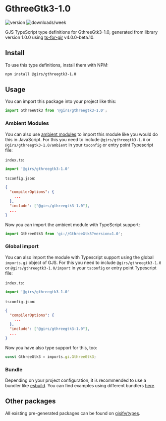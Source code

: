 
# GthreeGtk3-1.0

![version](https://img.shields.io/npm/v/@girs/gthreegtk3-1.0)
![downloads/week](https://img.shields.io/npm/dw/@girs/gthreegtk3-1.0)


GJS TypeScript type definitions for GthreeGtk3-1.0, generated from library version 1.0.0 using [ts-for-gir](https://github.com/gjsify/ts-for-gir) v4.0.0-beta.10.


## Install

To use this type definitions, install them with NPM:
```bash
npm install @girs/gthreegtk3-1.0
```

## Usage

You can import this package into your project like this:
```ts
import GthreeGtk3 from '@girs/gthreegtk3-1.0';
```

### Ambient Modules

You can also use [ambient modules](https://github.com/gjsify/ts-for-gir/tree/main/packages/cli#ambient-modules) to import this module like you would do this in JavaScript.
For this you need to include `@girs/gthreegtk3-1.0` or `@girs/gthreegtk3-1.0/ambient` in your `tsconfig` or entry point Typescript file:

`index.ts`:
```ts
import '@girs/gthreegtk3-1.0'
```

`tsconfig.json`:
```json
{
  "compilerOptions": {
    ...
  },
  "include": ["@girs/gthreegtk3-1.0"],
  ...
}
```

Now you can import the ambient module with TypeScript support: 

```ts
import GthreeGtk3 from 'gi://GthreeGtk3?version=1.0';
```

### Global import

You can also import the module with Typescript support using the global `imports.gi` object of GJS.
For this you need to include `@girs/gthreegtk3-1.0` or `@girs/gthreegtk3-1.0/import` in your `tsconfig` or entry point Typescript file:

`index.ts`:
```ts
import '@girs/gthreegtk3-1.0'
```

`tsconfig.json`:
```json
{
  "compilerOptions": {
    ...
  },
  "include": ["@girs/gthreegtk3-1.0"],
  ...
}
```

Now you have also type support for this, too:

```ts
const GthreeGtk3 = imports.gi.GthreeGtk3;
```

### Bundle

Depending on your project configuration, it is recommended to use a bundler like [esbuild](https://esbuild.github.io/). You can find examples using different bundlers [here](https://github.com/gjsify/ts-for-gir/tree/main/examples).

## Other packages

All existing pre-generated packages can be found on [gjsify/types](https://github.com/gjsify/types).

